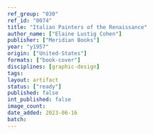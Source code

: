 ```yaml
---
ref_group: "030"
ref_id: "0074"
title: "Italian Painters of the Renaissance"
author_name: ["Elaine Lustig Cohen"]
publisher: ["Meridian Books"]
year: "y1957"
origin: ["United-States"]
formats: ["book-cover"]
disciplines: [graphic-design]
tags:
layout: artifact
status: ["ready"]
published: false
int_published: false
image_count:
date_added: 2023-06-16
batch:
---
```

